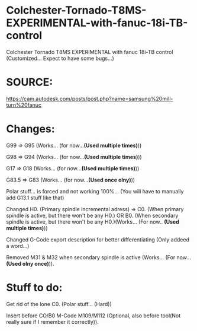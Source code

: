 # Colchester-Tornado-T8MS-EXPERIMENTAL-with-fanuc-18i-TB-control

Colchester Tornado T8MS EXPERIMENTAL with fanuc 18i-TB control (Customized... Expect to have some bugs...)

# SOURCE:

https://cam.autodesk.com/posts/post.php?name=samsung%20mill-turn%20fanuc

# Changes:

G99 => G95 (Works... (for now...**(Used multiple times)**))

G98 => G94 (Works... (for now...**(Used multiple times)**))

G17 => G18 (Works... (for now...**(Used multiple times)**))

G83.5 => G83 (Works... (for now...**(Used once olny)**))

Polar stuff... is forced and not working 100%... (You will have to manually add G13.1 stuff like that)

Changed H0. (Primary spindle incremental adress) => C0. (When primary spindle is active, but there won't be any H0.) OR B0. (When secondary spindle is active, but there won't be any H0.)(Works... (For now.. **(Used multiple times)**))

Changed G-Code export description for better differentiating (Only addeed a word...)

Removed M31 & M32 when secondary spindle is active (Works... (For now...**(Used olny once)**)).

# Stuff to do:

Get rid of the lone C0. (Polar stuff... (Hard))

Insert before CO/B0 M-Code M109/M112 (Optional, also before tool(Not really sure if I remember it correctly)).



